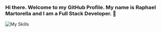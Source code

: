 ### Hi there. Welcome to my GitHub Profile. My name is Raphael Martorella and I am a Full Stack Developer. 👋


![My Skills](https://skillicons.dev/icons?i=js,html,css,react,nodejs,mongodb,mysql,tailwind,next&perline=3)

